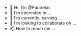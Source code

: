- 👋 Hi, I’m @Paunelas
- 👀 I’m interested in ...
- 🌱 I’m currently learning ...
- 💞️ I’m looking to collaborate on ...
- 📫 How to reach me ...

<!---
Paunelas/Paunelas is a ✨ special ✨ repository because its `README.md` (this file) appears on your GitHub profile.
You can click the Preview link to take a look at your changes.
--->
